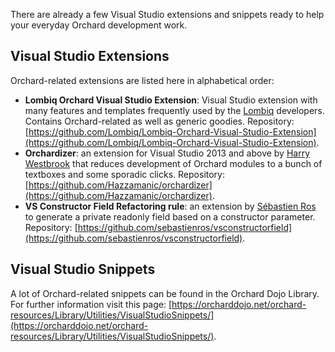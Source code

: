 There are already a few Visual Studio extensions and snippets ready to help your everyday Orchard development work.

## Visual Studio Extensions

Orchard-related extensions are listed here in alphabetical order:

  * **Lombiq Orchard Visual Studio Extension**: Visual Studio extension with many features and templates frequently used by the [Lombiq](http://lombiq.com) developers. Contains Orchard-related as well as generic goodies. Repository: [https://github.com/Lombiq/Lombiq-Orchard-Visual-Studio-Extension](https://github.com/Lombiq/Lombiq-Orchard-Visual-Studio-Extension).
  * **Orchardizer**: an extension for Visual Studio 2013 and above by [Harry Westbrook](http://arkleseizure.net) that reduces development of Orchard modules to a bunch of textboxes and some sporadic clicks. Repository: [https://github.com/Hazzamanic/orchardizer](https://github.com/Hazzamanic/orchardizer).
  * **VS Constructor Field Refactoring rule**: an extension by [Sébastien Ros](http://sebastienros.com/) to generate a private readonly field based on a constructor parameter. Repository: [https://github.com/sebastienros/vsconstructorfield](https://github.com/sebastienros/vsconstructorfield).

## Visual Studio Snippets

A lot of Orchard-related snippets can be found in the Orchard Dojo Library. For further information visit this page: [https://orcharddojo.net/orchard-resources/Library/Utilities/VisualStudioSnippets/](https://orcharddojo.net/orchard-resources/Library/Utilities/VisualStudioSnippets/).
